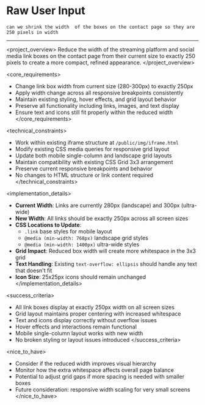 # Raw User Input
```
can we shrink the width  of the boxes on the contact page so they are 250 pixels in width
```

---

<project_overview>
Reduce the width of the streaming platform and social media link boxes on the contact page from their current size to exactly 250 pixels to create a more compact, refined appearance.
</project_overview>

<core_requirements>
- Change link box width from current size (280-300px) to exactly 250px
- Apply width change across all responsive breakpoints consistently
- Maintain existing styling, hover effects, and grid layout behavior
- Preserve all functionality including links, images, and text display
- Ensure text and icons still fit properly within the reduced width
</core_requirements>

<technical_constraints>
- Work within existing iframe structure at `/public/img/iframe.html`
- Modify existing CSS media queries for responsive grid layout
- Update both mobile single-column and landscape grid layouts
- Maintain compatibility with existing CSS Grid 3x3 arrangement
- Preserve current responsive breakpoints and behavior
- No changes to HTML structure or link content required
</technical_constraints>

<implementation_details>
- **Current Width**: Links are currently 280px (landscape) and 300px (ultra-wide)
- **New Width**: All links should be exactly 250px across all screen sizes
- **CSS Locations to Update**:
  - `.link` base styles for mobile layout
  - `@media (min-width: 768px)` landscape grid styles
  - `@media (min-width: 1400px)` ultra-wide styles
- **Grid Impact**: Reduced box width will create more whitespace in the 3x3 grid
- **Text Handling**: Existing `text-overflow: ellipsis` should handle any text that doesn't fit
- **Icon Size**: 25x25px icons should remain unchanged
</implementation_details>

<success_criteria>
- All link boxes display at exactly 250px width on all screen sizes
- Grid layout maintains proper centering with increased whitespace
- Text and icons display correctly without overflow issues
- Hover effects and interactions remain functional
- Mobile single-column layout works with new width
- No broken styling or layout issues introduced
</success_criteria>

<nice_to_have>
- Consider if the reduced width improves visual hierarchy
- Monitor how the extra whitespace affects overall page balance
- Potential to adjust grid gaps if more spacing is needed with smaller boxes
- Future consideration: responsive width scaling for very small screens
</nice_to_have>